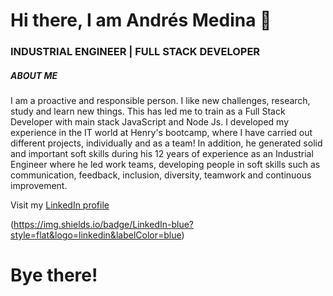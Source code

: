 # Hi there, I am Andrés Medina 👋

### INDUSTRIAL ENGINEER | FULL STACK DEVELOPER

##### ABOUT ME

I am a proactive and responsible person. I like new challenges, research, study and learn new things. This has led me to train as a Full Stack Developer with main stack JavaScript and Node Js.
I developed my experience in the IT world at Henry's bootcamp, where I have carried out different projects, individually and as a team! In addition, he generated solid and important soft skills during his 12 years of experience as an Industrial Engineer where he led work teams, developing people in soft skills such as communication, feedback, inclusion, diversity, teamwork and continuous improvement.

Visit my [LinkedIn profile](https://www.linkedin.com/in/andres-medina-arg/)

(https://img.shields.io/badge/LinkedIn-blue?style=flat&logo=linkedin&labelColor=blue)


# Bye there!
